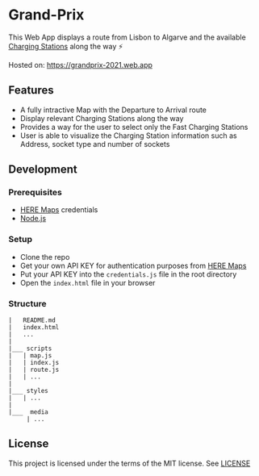 # Grand-Prix

This Web App displays a route from Lisbon to Algarve and the available [Charging Stations](https://tblx-daimler-trucks-and-buses.getsandbox.com/charging-stations) along the way ⚡

Hosted on: https://grandprix-2021.web.app

## Features
- A fully intractive Map with the Departure to Arrival route
- Display relevant Charging Stations along the way
- Provides a way for the user to select only the Fast Charging Stations
- User is able to visualize the Charging Station information such as Address, socket type and number of sockets

## Development 

  ### Prerequisites
  - [HERE Maps](https://developer.here.com/login) credentials
  - [Node.js](https://nodejs.org/en/)

  ### Setup
  
  - Clone the repo
  - Get your own API KEY for authentication purposes from [HERE Maps](https://developer.here.com/projects)
  - Put your API KEY into the `credentials.js` file in the root directory 
  - Open the `index.html` file in your browser

  ### Structure
  ```
  |   README.md
  |   index.html
  |   ...
  |
  |___ scripts
  |   | map.js
  |   | index.js
  |   | route.js
  |   | ...
  |
  |___ styles
  |   | ...
  |
  |___  media
       | ...
  ```
  
## License

This project is licensed under the terms of the MIT license. See [LICENSE](LICENSE) 
